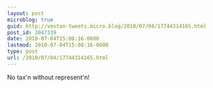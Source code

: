 ```yaml
---
layout: post
microblog: true
guid: http://vmstan-tweets.micro.blog/2010/07/04/17744314165.html
post_id: 3047339
date: 2010-07-04T15:08:16-0600
lastmod: 2010-07-04T15:08:16-0600
type: post
url: /2010/07/04/17744314165.html
---
```

No tax'n without represent'n!
